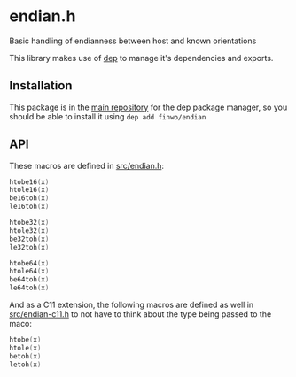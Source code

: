 endian.h
========

Basic handling of endianness between host and known orientations

This library makes use of [dep][dep] to manage it's
dependencies and exports.

Installation
------------

This package is in the [main repository][dep-repo] for the dep package manager,
so you should be able to install it using `dep add finwo/endian`

API
---

These macros are defined in [src/endian.h](src/endian.h):

```C
htobe16(x)
htole16(x)
be16toh(x)
le16toh(x)

htobe32(x)
htole32(x)
be32toh(x)
le32toh(x)

htobe64(x)
htole64(x)
be64toh(x)
le64toh(x)
```

And as a C11 extension, the following macros are defined as well in
[src/endian-c11.h](src/endian-c11.h) to not have to think about the type being
passed to the maco:

```C
htobe(x)
htole(x)
betoh(x)
letoh(x)
```

[dep]: https://github.com/finwo/dep
[dep-repo]: https://github.com/finwo/dep-repository
